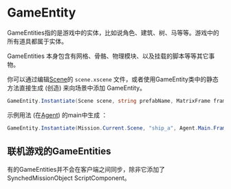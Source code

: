 # GameEntity

GameEntities指的是游戏中的实体，比如说角色、建筑、树、马等等。游戏中的所有道具都属于实体。


GameEntities 本身包含有网格、骨骼、物理模块、以及挂载的脚本等等其它事物。


你可以通过编辑[Scene](../../_xmldocs/scene.md)的 `scene.xscene` 文件，或者使用GameEntity类中的静态方法直接生成 \(创造\)  来向场景中添加 GameEntity。

```csharp
GameEntity.Instantiate(Scene scene, string prefabName, MatrixFrame frame)
```

示例用法 \(在[Agent](../mountandblade/agent.md)\) 的main中生成  ：

```csharp
GameEntity.Instantiate(Mission.Current.Scene, "ship_a", Agent.Main.Frame)
```

## 联机游戏的GameEntities

有的GameEntities并不会在客户端之间同步，除非它添加了SynchedMissionObject ScriptComponent。

